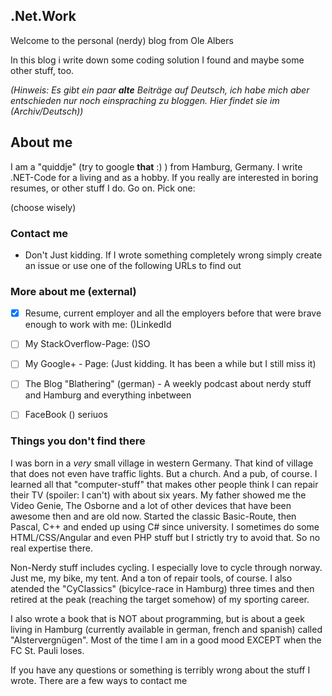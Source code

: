 ## .Net.Work



Welcome to the personal (nerdy) blog from Ole Albers

In this blog i write down some coding solution I found and maybe some other stuff, too. 


_(Hinweis: Es gibt ein paar **alte** Beiträge auf Deutsch, ich habe mich aber entschieden nur noch einspraching zu bloggen. Hier findet sie im (Archiv/Deutsch))_


## About me
I am a "quiddje" (try to google **that** :) ) from Hamburg, Germany. I write .NET-Code for a living and as a hobby. If you really are interested in boring resumes, or other stuff I do. Go on. Pick one:

(choose wisely)


### Contact me
- Don't
Just kidding. If I wrote something completely wrong simply create an issue or use one of the following URLs to find out
 
### More about me (external)

- [x] Resume, current employer and all the employers before that were brave enough to work with me: ()LinkedId
- [ ] My StackOverflow-Page: ()SO
- [ ] My Google+ - Page: (Just kidding. It has been a while but I still miss it)
- [ ] The Blog "Blathering" (german)  - A weekly podcast about nerdy stuff and Hamburg and everything inbetween
- [ ] FaceBook () seriuos


### Things you don't find there

I was born in a *very* small village in western Germany. That kind of village that does not even have traffic lights. But a church. And a pub, of course. I learned all that "computer-stuff" that makes other people think I can repair their TV (spoiler: I can't) with about six years. My father showed me the Video Genie, The Osborne and a lot of other devices that have been awesome then and are old now. Started the classic Basic-Route, then Pascal, C++ and ended up using C# since university. I sometimes do some HTML/CSS/Angular and even PHP stuff but I strictly try to avoid that. So no real expertise there.

Non-Nerdy stuff includes cycling. I especially love to cycle through norway. Just me, my bike, my tent. And a ton of repair tools, of course. I also atended the "CyClassics" (bicylce-race in Hamburg) three times and then retired at the peak (reaching the target somehow) of my sporting career.

I also wrote a book that is NOT about programming, but is about a geek living in Hamburg (currently available in german, french and spanish) called "Alstervergnügen". Most of the time I am in a good mood EXCEPT when the FC St. Pauli loses. 

If you have any questions or something is terribly wrong about the stuff I wrote. There are a few ways to contact me


